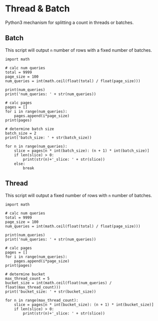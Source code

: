 # Thread & Batch

Python3 mechanism for splitting a count in threads or batches.

## Batch

This script will output `n` number of rows with a fixed number of batches.

```
import math

# calc num queries
total = 9999
page_size = 100
num_queries = int(math.ceil(float(total) / float(page_size)))

print(num_queries)
print('num_queries: ' + str(num_queries))

# calc pages
pages = []
for i in range(num_queries):
    pages.append(i*page_size)
print(pages)

# determine batch size
batch_size = 2
print('batch_size: ' + str(batch_size))

for n in range(num_queries):
    slice = pages[n * int(batch_size): (n + 1) * int(batch_size)]
    if len(slice) > 0:
        print(str(n)+'_slice: ' + str(slice))
    else:
        break
```

## Thread

This script will output a fixed number of rows with `n` number of batches.

```
import math

# calc num queries
total = 9999
page_size = 100
num_queries = int(math.ceil(float(total) / float(page_size)))

print(num_queries)
print('num_queries: ' + str(num_queries))

# calc pages
pages = []
for i in range(num_queries):
    pages.append(i*page_size)
print(pages)

# determine bucket
max_thread_count = 5
bucket_size = int(math.ceil(float(num_queries) / float(max_thread_count)))
print('bucket_size: ' + str(bucket_size))

for n in range(max_thread_count):
    slice = pages[n * int(bucket_size): (n + 1) * int(bucket_size)]
    if len(slice) > 0:
        print(str(n)+'_slice: ' + str(slice))
```
